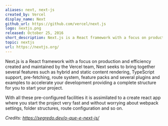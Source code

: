 ```yaml
---
aliases: next, next-js
created_by: Vercel
display_name: Next
github_url: https://github.com/vercel/next.js
logo: nextjs.png
released: October 25, 2016
short_description: Next.js is a React framework with a focus on production and efficiency created and maintained by the Vercel team.
topic: nextjs
url: https://nextjs.org/
---
```


Next.js is a React framework with a focus on production and efficiency created and maintained by the Vercel team, Next seeks to bring together several features such as hybrid and static content rendering, TypeScript support, pre-fetching, route system, feature packs and several plugins and examples to accelerate your development providing a complete structure for you to start your project.

With all these pre-configured facilities it is assimilated to a create react app where you start the project very fast and without worrying about webpack settings, folder structures, route configuration and so on.

*Credits: https://segredo.dev/o-que-e-next-js/*
